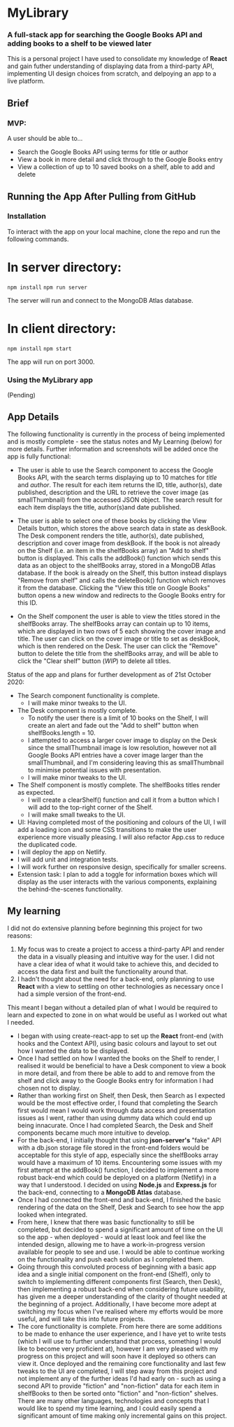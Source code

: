 # MyLibrary

### A full-stack app for searching the Google Books API and adding books to a shelf to be viewed later

This is a personal project I have used to consolidate my knowledge of **React** and gain futher understanding of displaying data from a third-party API, implementing UI design choices from scratch, and delpoying an app to a live platform.

## Brief

### MVP:

A user should be able to…

- Search the Google Books API using terms for title or author
- View a book in more detail and click through to the Google Books entry
- View a collection of up to 10 saved books on a shelf, able to add and delete

## Running the App After Pulling from GitHub

### Installation

To interact with the app on your local machine, clone the repo and run the following commands.

# In server directory:

`npm install`
`npm run server`

The server will run and connect to the MongoDB Atlas database.

# In client directory:

`npm install`
`npm start`

The app will run on port 3000.

### Using the MyLibrary app

(Pending)

## App Details

The following functionality is currently in the process of being implemented and is mostly complete - see the status notes and My Learning (below) for more details. Further information and screenshots will be added once the app is fully functional:

- The user is able to use the Search component to access the Google Books API, with the search terms displaying up to 10 matches for _title_ and _author_. The result for each item returns the ID, title, author(s), date published, description and the URL to retrieve the cover image (as smallThumbnail) from the accessed JSON object. The search result for each item displays the title, author(s)and date published.

- The user is able to select one of these books by clicking the View Details button, which stores the above search data in state as deskBook. The Desk component renders the title, author(s), date published, description and cover image from deskBook. If the book is not already on the Shelf (i.e. an item in the shelfBooks array) an "Add to shelf" button is displayed. This calls the addBook() function which sends this data as an object to the shelfBooks array, stored in a MongoDB Atlas database. If the book is already on the Shelf, this button instead displays "Remove from shelf" and calls the deleteBook() function which removes it from the database. Clicking the "View this title on Google Books" button opens a new window and redirects to the Google Books entry for this ID.

- On the Shelf component the user is able to view the titles stored in the shelfBooks array. The shelfBooks array can contain up to 10 items, which are displayed in two rows of 5 each showing the cover image and title. The user can click on the cover image or title to set as deskBook, which is then rendered on the Desk. The user can click the "Remove" button to delete the title from the shelfBooks array, and will be able to click the "Clear shelf" button (_WIP_) to delete all titles.

Status of the app and plans for further development as of 21st October 2020:

- The Search component functionality is complete.
  - I will make minor tweaks to the UI.
- The Desk component is mostly complete.
  - To notify the user there is a limit of 10 books on the Shelf, I will create an alert and fade out the "Add to shelf" button when shelfBooks.length = 10.
  - I attempted to access a larger cover image to display on the Desk since the smallThumbnail image is low resolution, however not all Google Books API entries have a cover image larger than the smallThumbnail, and I'm considering leaving this as smallThumbnail to minimise potential issues with presentation.
  - I will make minor tweaks to the UI.
- The Shelf component is mostly complete. The shelfBooks titles render as expected.
  - I will create a clearShelf() function and call it from a button which I will add to the top-right corner of the Shelf.
  - I will make small tweaks to the UI.
- UI: Having completed most of the positioning and colours of the UI, I will add a loading icon and some CSS transitions to make the user experience more visually pleasing. I will also refactor App.css to reduce the duplicated code.
- I will deploy the app on Netlify.
- I will add unit and integration tests.
- I will work further on responsive design, specifically for smaller screens.
- Extension task: I plan to add a toggle for information boxes which will display as the user interacts with the various components, explaining the behind-the-scenes functionality.

## My learning

I did not do extensive planning before beginning this project for two reasons:

1. My focus was to create a project to access a third-party API and render the data in a visually pleasing and intuitive way for the user. I did not have a clear idea of what it would take to achieve this, and decided to access the data first and built the functionality around that.
2. I hadn't thought about the need for a back-end, only planning to use **React** with a view to settling on other technologies as necessary once I had a simple version of the front-end.

This meant I began without a detailed plan of what I would be required to learn and expected to zone in on what would be useful as I worked out what I needed.

- I began with using create-react-app to set up the **React** front-end (with hooks and the Context API), using basic colours and layout to set out how I wanted the data to be displayed.
- Once I had settled on how I wanted the books on the Shelf to render, I realised it would be beneficial to have a Desk component to view a book in more detail, and from there be able to add to and remove from the shelf and click away to the Google Books entry for information I had chosen not to display.
- Rather than working first on Shelf, then Desk, then Search as I expected would be the most effective order, I found that completing the Search first would mean I would work through data access and presentation issues as I went, rather than using dummy data which could end up being innacurate. Once I had completed Search, the Desk and Shelf components became much more intuitive to develop.
- For the back-end, I initially thought that using **json-server's** "fake" API with a db.json storage file stored in the front-end folders would be acceptable for this style of app, especially since the shelfBooks array would have a maximum of 10 items. Encountering some issues with my first attempt at the addBook() function, I decided to implement a more robust back-end which could be deployed on a platform (Netlify) in a way that I understood. I decided on using **Node.js** and **Express.js** for the back-end, connecting to a **MongoDB Atlas** database.
- Once I had connected the front-end and back-end, I finished the basic rendering of the data on the Shelf, Desk and Search to see how the app looked when integrated.
- From here, I knew that there was basic functionality to still be completed, but decided to spend a significant amount of time on the UI so the app - when deployed - would at least look and feel like the intended design, allowing me to have a work-in-progress version available for people to see and use. I would be able to continue working on the functionality and push each solution as I completed them.
- Going through this convoluted process of beginning with a basic app idea and a single initial component on the front-end (Shelf), only to switch to implementing different components first (Search, then Desk), then implementing a robust back-end when considering future usability, has given me a deeper understanding of the clarity of thought needed at the beginning of a project. Additionally, I have become more adept at switching my focus when I've realised where my efforts would be more useful, and will take this into future projects.
- The core functionality is complete. From here there are some additions to be made to enhance the user experience, and I have yet to write tests (which I will use to further understand that process, something I would like to become very proficient at), however I am very pleased with my progress on this project and will soon have it deployed so others can view it. Once deployed and the remaining core functionality and last few tweaks to the UI are completed, I will step away from this project and not implement any of the further ideas I'd had early on - such as using a second API to provide "fiction" and "non-fiction" data for each item in shelfBooks to then be sorted onto "fiction" and "non-fiction" shelves. There are many other languages, technologies and concepts that I would like to spend my time learning, and I could easily spend a significant amount of time making only incremental gains on this project.
